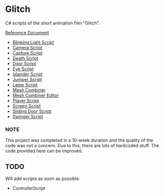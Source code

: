 # Glitch
C# scripts of the short animation film "Glitch".

[Reference Document](https://github.com/asenarana/Glitch/blob/master/REFERENCE.md)

- [Blinking Light Script](https://github.com/asenarana/Glitch/blob/master/AnimationScripts/BlinkingLightScript.cs)
- [Camera Script](https://github.com/asenarana/Glitch/blob/master/AnimationScripts/CameraScript.cs)
- [Capture Script](https://github.com/asenarana/Glitch/blob/master/ModelScripts/CaptureScript.cs)
- [Death Script](https://github.com/asenarana/Glitch/blob/master/AnimationScripts/DeathScript.cs)
- [Door Script](https://github.com/asenarana/Glitch/blob/master/AnimationScripts/DoorScript.cs)
- [Eye Script](https://github.com/asenarana/Glitch/blob/master/AnimationScripts/EyeScript.cs)
- [Islander Script](https://github.com/asenarana/Glitch/blob/master/AnimationScripts/IslanderScript.cs)
- [Jumper Script](https://github.com/asenarana/Glitch/blob/master/AnimationScripts/JumperScript.cs)
- [Lamp Script](https://github.com/asenarana/Glitch/blob/master/AnimationScripts/LampScript.cs)
- [Mesh Combiner](https://github.com/asenarana/Glitch/blob/master/ModelScripts/MeshCombiner.cs)
- [Mesh Combiner Editor](https://github.com/asenarana/Glitch/blob/master/ModelScripts/MeshCombinerEditor.cs)
- [Player Script](https://github.com/asenarana/Glitch/blob/master/AnimationScripts/PlayerScript.cs)
- [Screen Script](https://github.com/asenarana/Glitch/blob/master/AnimationScripts/ScreenScript.cs)
- [Sliding Door Script](https://github.com/asenarana/Glitch/blob/master/AnimationScripts/SlidingDoorScript.cs)
- [Swinger Script](https://github.com/asenarana/Glitch/blob/master/AnimationScripts/SwingerScript.cs)


### NOTE
This project was completed in a 10-week duration and the quality of the code was not a concern. Due to this, there are lots of hardcoded stuff. The code provided here can be improved.

## TODO
Will add scripts as soon as possible.

- ControllerScript
